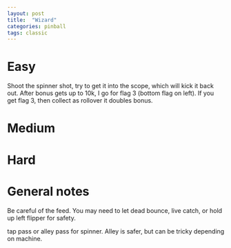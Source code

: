 ```yaml
---
layout: post
title:  "Wizard"
categories: pinball
tags: classic
---
```


# Easy
Shoot the spinner shot, try to get it into the scope, which will kick it back out. After bonus gets up to 10k, I go for flag 3 (bottom flag on left). If you get flag 3, then collect as rollover it doubles bonus.

# Medium
# Hard
# General notes
Be careful of the feed. You may need to let dead bounce, live catch, or hold up left flipper for safety.

tap pass or alley pass for spinner. Alley is safer, but can be tricky depending on machine.



